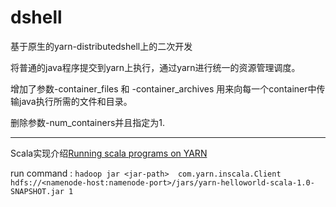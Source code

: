 # dshell
基于原生的yarn-distributedshell上的二次开发

将普通的java程序提交到yarn上执行，通过yarn进行统一的资源管理调度。

增加了参数-container_files 和 -container_archives 用来向每一个container中传输java执行所需的文件和目录。

删除参数-num_containers并且指定为1.

------------------------

Scala实现介绍[Running scala programs on YARN](http://blog.madhukaraphatak.com/running-scala-programs-on-yarn/)

run command :
``hadoop jar <jar-path>  com.yarn.inscala.Client hdfs://<namenode-host:namenode-port>/jars/yarn-helloworld-scala-1.0-SNAPSHOT.jar 1``
